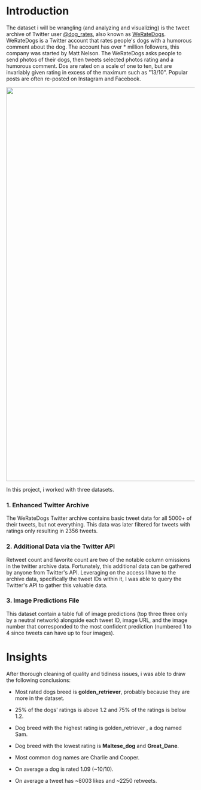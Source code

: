 <h1>Introduction</h1>
The dataset i will be wrangling (and analyzing and visualizing) is the tweet archive of Twitter user <a href="https://twitter.com/dog_rates">@dog_rates</a>, also known as <a href="https://en.wikipedia.org/wiki/WeRateDogs">WeRateDogs</a>. WeRateDogs is a Twitter account that rates people's dogs with a humorous comment about the dog. The account has over * million followers, this company was started by Matt Nelson. The WeRateDogs asks people to send photos of their dogs, then tweets selected photos rating and a humorous comment. Dos are rated on a scale of one to ten, but are invariably given rating in excess of the maximum such as "13/10". Popular posts are often re-posted on Instagram and Facebook. 
<p align="center"><img src="https://video.udacity-data.com/topher/2017/October/59dd378f_dog-rates-social/dog-rates-social.jpg" width="1050"></p>
In this project, i worked with three datasets.
<p><h3>1. Enhanced Twitter Archive</h3>
The WeRateDogs Twitter archive contains basic tweet data for all 5000+ of their tweets, but not everything. This data was later filtered for tweets with ratings only resulting in 2356 tweets.</p>
<p><h3>2. Additional Data via the Twitter API</h3>
Retweet count and favorite count are two of the notable column omissions in the twitter archive data. Fortunately, this additional data can be gathered by anyone from Twitter's API. Leveraging on  the access I have to the archive data, specifically the tweet IDs within it, I was able to query the Twitter's API to gather this valuable data.</p>
<h3>3. Image Predictions File</h3>
This dataset contain a table full of image predictions (top three three only by a neutral network) alongside each tweet ID, image URL, and the image number that corresponded to the most confident prediction (numbered 1 to 4 since tweets can have up to four images).

<h1>Insights</h1>
<p>After thorough cleaning of quality and tidiness issues, i was able to draw the following conclusions:</p>

* Most rated dogs breed is **golden_retriever**, probably because they are more in the dataset. 

* 25% of the dogs' ratings is above 1.2 and 75% of the ratings is below 1.2.

* Dog breed with the highest rating is golden_retriever , a dog named Sam.

* Dog breed with the lowest rating is **Maltese_dog** and **Great_Dane**.

* Most common dog names are Charlie and Cooper.

* On average a dog is rated 1.09 (~10/10).

* On average a tweet has ~8003 likes and ~2250 retweets.